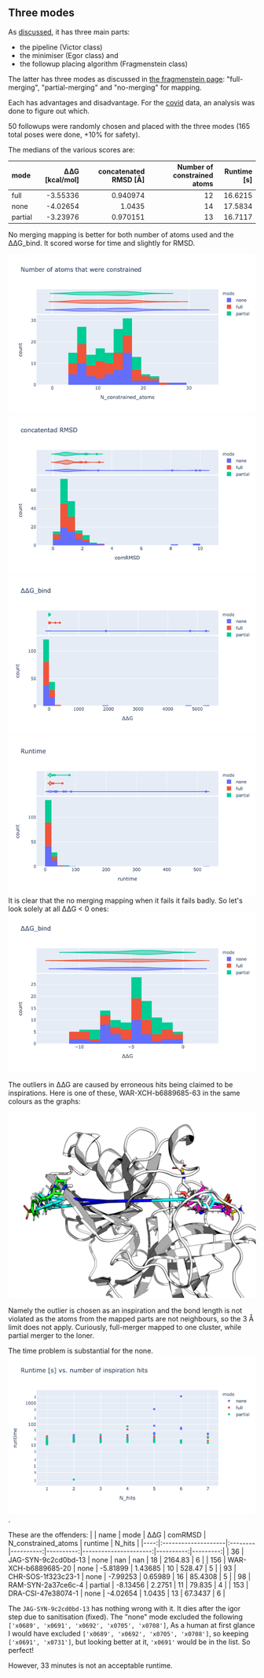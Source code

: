 ## Three modes

As [discussed](README.md), it has three main parts:
* the pipeline (Victor class)
* the minimiser (Egor class) and
* the followup placing algorithm (Fragmenstein class)

The latter has three modes as discussed in [the fragmenstein page](fragmenstein.md): "full-merging", "partial-merging" and "no-merging" for mapping.

Each has advantages and disadvantage. For the [covid](covid.md) data, an analysis was done to figure out which.

50 followups were randomly chosen and placed with the three modes (165 total poses were done, +10% for safety).

The medians of the various scores are:

| mode    |      ∆∆G [kcal/mol] |   concatenated RMSD [Å] |   Number of constrained atoms |   Runtime [s] |
|:--------|---------:|----------:|----------------------:|----------:|
| full    | -3.55336 |  0.940974 |                    12 |   16.6215 |
| none    | -4.02654 |  1.0435   |                    14 |   17.5834 |
| partial | -3.23976 |  0.970151 |                    13 |   16.7117 |

No merging mapping is better for both number of atoms used and the ∆∆G_bind.
It scored worse for time and slightly for RMSD.

![compare-N-atoms.png](images/compare-N-atoms.png)
![compare-rmsd.png](images/compare-rmsd.png)
![compare-∆∆G.png](images/compare-∆∆G.png)
![compare-runtime.png](images/compare-runtime.png)
It is clear that the no merging mapping when it fails it fails badly.
So let's look solely at all ∆∆G < 0 ones:
![compare-∆∆G2.png](images/compare-∆∆G2.png)

The outliers in ∆∆G are caused by erroneous hits being claimed to be inspirations.
Here is one of these, WAR-XCH-b6889685-63 in the same colours as the graphs:

![image](images/WAR-XCH-b6889685-63.png)

Namely the outlier is chosen as an inspiration and the bond length is not violated as the atoms from the mapped parts are 
not neighbours, so the 3 Å limit does not apply. Curiously, full-merger mapped to one cluster, while partial merger to the loner.

The time problem is substantial for the none.
![compare-timeproblem.png](images/compare-timeproblem.png).

These are the offenders:
|     | name                | mode    |       ∆∆G |   comRMSD |   N_constrained_atoms |   runtime |   N_hits |
|----:|:--------------------|:--------|----------:|----------:|----------------------:|----------:|---------:|
|  36 | JAG-SYN-9c2cd0bd-13 | none    | nan       | nan       |                    18 | 2164.83   |        6 |
| 156 | WAR-XCH-b6889685-20 | none    |  -5.81899 |   1.43685 |                    10 |  528.47   |        5 |
|  93 | CHR-SOS-1f323c23-1  | none    |  -7.99253 |   0.65989 |                    16 |   85.4308 |        5 |
|  98 | RAM-SYN-2a37ce6c-4  | partial |  -8.13456 |   2.2751  |                    11 |   79.835  |        4 |
| 153 | DRA-CSI-47e38074-1  | none    |  -4.02654 |   1.0435  |                    13 |   67.3437 |        6 |

The `JAG-SYN-9c2cd0bd-13` has nothing wrong with it. It dies after the igor step due to sanitisation (fixed).
The "none" mode excluded the following `['x0689', 'x0691', 'x0692', 'x0705', 'x0708']`,
As a human at first glance I would have excluded `['x0689', 'x0692', 'x0705', 'x0708']`, so keeping `['x0691', 'x0731']`,
but looking better at it, `'x0691'` would be in the list. So perfect!

However, 33 minutes is not an acceptable runtime.

